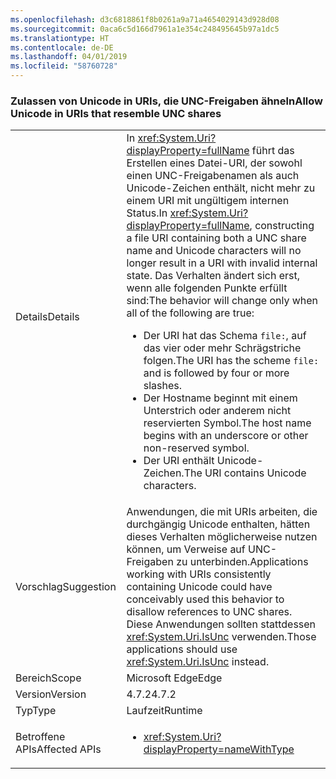 ```yaml
---
ms.openlocfilehash: d3c6818861f8b0261a9a71a4654029143d928d08
ms.sourcegitcommit: 0aca6c5d166d7961a1e354c248495645b97a1dc5
ms.translationtype: HT
ms.contentlocale: de-DE
ms.lasthandoff: 04/01/2019
ms.locfileid: "58760728"
---
```

### <a name="allow-unicode-in-uris-that-resemble-unc-shares"></a><span data-ttu-id="7b1c6-101">Zulassen von Unicode in URIs, die UNC-Freigaben ähneln</span><span class="sxs-lookup"><span data-stu-id="7b1c6-101">Allow Unicode in URIs that resemble UNC shares</span></span>

|   |   |
|---|---|
|<span data-ttu-id="7b1c6-102">Details</span><span class="sxs-lookup"><span data-stu-id="7b1c6-102">Details</span></span>|<span data-ttu-id="7b1c6-103">In <xref:System.Uri?displayProperty=fullName> führt das Erstellen eines Datei-URI, der sowohl einen UNC-Freigabenamen als auch Unicode-Zeichen enthält, nicht mehr zu einem URI mit ungültigem internen Status.</span><span class="sxs-lookup"><span data-stu-id="7b1c6-103">In <xref:System.Uri?displayProperty=fullName>, constructing a file URI containing both a UNC share name and Unicode characters will no longer result in a URI with invalid internal state.</span></span> <span data-ttu-id="7b1c6-104">Das Verhalten ändert sich erst, wenn alle folgenden Punkte erfüllt sind:</span><span class="sxs-lookup"><span data-stu-id="7b1c6-104">The behavior will change only when all of the following are true:</span></span><ul><li><span data-ttu-id="7b1c6-105">Der URI hat das Schema <code>file:</code>, auf das vier oder mehr Schrägstriche folgen.</span><span class="sxs-lookup"><span data-stu-id="7b1c6-105">The URI has the scheme <code>file:</code> and is followed by four or more slashes.</span></span></li><li><span data-ttu-id="7b1c6-106">Der Hostname beginnt mit einem Unterstrich oder anderem nicht reservierten Symbol.</span><span class="sxs-lookup"><span data-stu-id="7b1c6-106">The host name begins with an underscore or other non-reserved symbol.</span></span></li><li><span data-ttu-id="7b1c6-107">Der URI enthält Unicode-Zeichen.</span><span class="sxs-lookup"><span data-stu-id="7b1c6-107">The URI contains Unicode characters.</span></span></li></ul>|
|<span data-ttu-id="7b1c6-108">Vorschlag</span><span class="sxs-lookup"><span data-stu-id="7b1c6-108">Suggestion</span></span>|<span data-ttu-id="7b1c6-109">Anwendungen, die mit URIs arbeiten, die durchgängig Unicode enthalten, hätten dieses Verhalten möglicherweise nutzen können, um Verweise auf UNC-Freigaben zu unterbinden.</span><span class="sxs-lookup"><span data-stu-id="7b1c6-109">Applications working with URIs consistently containing Unicode could have conceivably used this behavior to disallow references to UNC shares.</span></span> <span data-ttu-id="7b1c6-110">Diese Anwendungen sollten stattdessen <xref:System.Uri.IsUnc> verwenden.</span><span class="sxs-lookup"><span data-stu-id="7b1c6-110">Those applications should use <xref:System.Uri.IsUnc> instead.</span></span>|
|<span data-ttu-id="7b1c6-111">Bereich</span><span class="sxs-lookup"><span data-stu-id="7b1c6-111">Scope</span></span>|<span data-ttu-id="7b1c6-112">Microsoft Edge</span><span class="sxs-lookup"><span data-stu-id="7b1c6-112">Edge</span></span>|
|<span data-ttu-id="7b1c6-113">Version</span><span class="sxs-lookup"><span data-stu-id="7b1c6-113">Version</span></span>|<span data-ttu-id="7b1c6-114">4.7.2</span><span class="sxs-lookup"><span data-stu-id="7b1c6-114">4.7.2</span></span>|
|<span data-ttu-id="7b1c6-115">Typ</span><span class="sxs-lookup"><span data-stu-id="7b1c6-115">Type</span></span>|<span data-ttu-id="7b1c6-116">Laufzeit</span><span class="sxs-lookup"><span data-stu-id="7b1c6-116">Runtime</span></span>|
|<span data-ttu-id="7b1c6-117">Betroffene APIs</span><span class="sxs-lookup"><span data-stu-id="7b1c6-117">Affected APIs</span></span>|<ul><li><xref:System.Uri?displayProperty=nameWithType></li></ul>|

